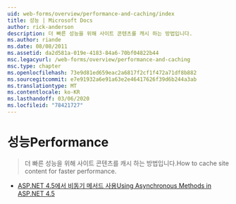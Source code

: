 ```yaml
---
uid: web-forms/overview/performance-and-caching/index
title: 성능 | Microsoft Docs
author: rick-anderson
description: 더 빠른 성능을 위해 사이트 콘텐츠를 캐시 하는 방법입니다.
ms.author: riande
ms.date: 08/08/2011
ms.assetid: da2d581a-019e-4183-84a6-70bf04822b44
msc.legacyurl: /web-forms/overview/performance-and-caching
msc.type: chapter
ms.openlocfilehash: 73e9d81ed659eac2a6817f2cf1f472a71df8b882
ms.sourcegitcommit: e7e91932a6e91a63e2e46417626f39d6b244a3ab
ms.translationtype: MT
ms.contentlocale: ko-KR
ms.lasthandoff: 03/06/2020
ms.locfileid: "78421727"
---
```

# <a name="performance"></a><span data-ttu-id="b93ae-103">성능</span><span class="sxs-lookup"><span data-stu-id="b93ae-103">Performance</span></span>

> <span data-ttu-id="b93ae-104">더 빠른 성능을 위해 사이트 콘텐츠를 캐시 하는 방법입니다.</span><span class="sxs-lookup"><span data-stu-id="b93ae-104">How to cache site content for faster performance.</span></span>

- [<span data-ttu-id="b93ae-105">ASP.NET 4.5에서 비동기 메서드 사용</span><span class="sxs-lookup"><span data-stu-id="b93ae-105">Using Asynchronous Methods in ASP.NET 4.5</span></span>](using-asynchronous-methods-in-aspnet-45.md)
